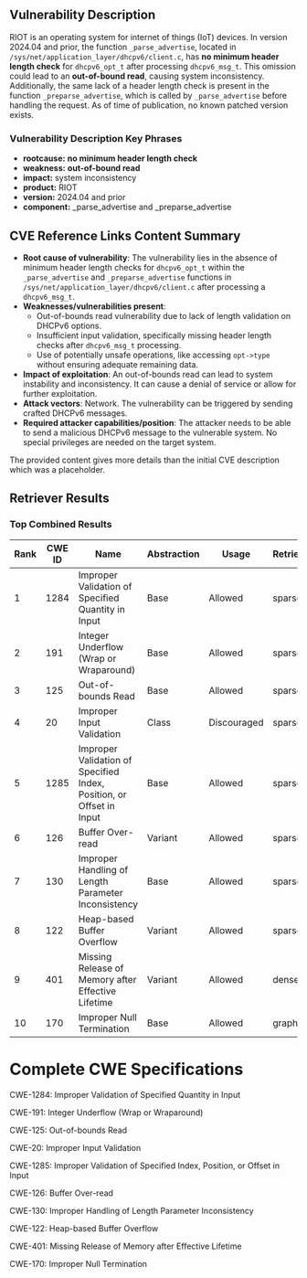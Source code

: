 ## Vulnerability Description
RIOT is an operating system for internet of things (IoT) devices. In version 2024.04 and prior, the function `_parse_advertise`, located in `/sys/net/application_layer/dhcpv6/client.c`, has **no minimum header length check** for `dhcpv6_opt_t` after processing `dhcpv6_msg_t`. This omission could lead to an **out-of-bound read**, causing system inconsistency. Additionally, the same lack of a header length check is present in the function `_preparse_advertise`, which is called by `_parse_advertise` before handling the request. As of time of publication, no known patched version exists.

### Vulnerability Description Key Phrases
- **rootcause:** **no minimum header length check**
- **weakness:** **out-of-bound read**
- **impact:** system inconsistency
- **product:** RIOT
- **version:** 2024.04 and prior
- **component:** _parse_advertise and _preparse_advertise

## CVE Reference Links Content Summary
- **Root cause of vulnerability**: The vulnerability lies in the absence of minimum header length checks for `dhcpv6_opt_t` within the `_parse_advertise` and `_preparse_advertise` functions in `/sys/net/application_layer/dhcpv6/client.c` after processing a `dhcpv6_msg_t`.
- **Weaknesses/vulnerabilities present**:
    - Out-of-bounds read vulnerability due to lack of length validation on DHCPv6 options.
    - Insufficient input validation, specifically missing header length checks after `dhcpv6_msg_t` processing.
    - Use of potentially unsafe operations, like accessing `opt->type` without ensuring adequate remaining data.
- **Impact of exploitation**: An out-of-bounds read can lead to system instability and inconsistency. It can cause a denial of service or allow for further exploitation.
- **Attack vectors**: Network. The vulnerability can be triggered by sending crafted DHCPv6 messages.
- **Required attacker capabilities/position**: The attacker needs to be able to send a malicious DHCPv6 message to the vulnerable system. No special privileges are needed on the target system.

The provided content gives more details than the initial CVE description which was a placeholder.

## Retriever Results

### Top Combined Results

| Rank | CWE ID | Name | Abstraction | Usage  | Retrievers | Individual Scores |
|------|--------|------|-------------|-------|------------|-------------------|
| 1 | 1284 | Improper Validation of Specified Quantity in Input | Base | Allowed | sparse | 0.521 |
| 2 | 191 | Integer Underflow (Wrap or Wraparound) | Base | Allowed | sparse | 0.471 |
| 3 | 125 | Out-of-bounds Read | Base | Allowed | sparse | 0.461 |
| 4 | 20 | Improper Input Validation | Class | Discouraged | sparse | 0.448 |
| 5 | 1285 | Improper Validation of Specified Index, Position, or Offset in Input | Base | Allowed | sparse | 0.440 |
| 6 | 126 | Buffer Over-read | Variant | Allowed | sparse | 0.435 |
| 7 | 130 | Improper Handling of Length Parameter Inconsistency | Base | Allowed | sparse | 0.433 |
| 8 | 122 | Heap-based Buffer Overflow | Variant | Allowed | sparse | 0.428 |
| 9 | 401 | Missing Release of Memory after Effective Lifetime | Variant | Allowed | dense | 0.473 |
| 10 | 170 | Improper Null Termination | Base | Allowed | graph | 0.003 |



# Complete CWE Specifications

CWE-1284: Improper Validation of Specified Quantity in Input

CWE-191: Integer Underflow (Wrap or Wraparound)

CWE-125: Out-of-bounds Read

CWE-20: Improper Input Validation

CWE-1285: Improper Validation of Specified Index, Position, or Offset in Input

CWE-126: Buffer Over-read

CWE-130: Improper Handling of Length Parameter Inconsistency

CWE-122: Heap-based Buffer Overflow

CWE-401: Missing Release of Memory after Effective Lifetime

CWE-170: Improper Null Termination